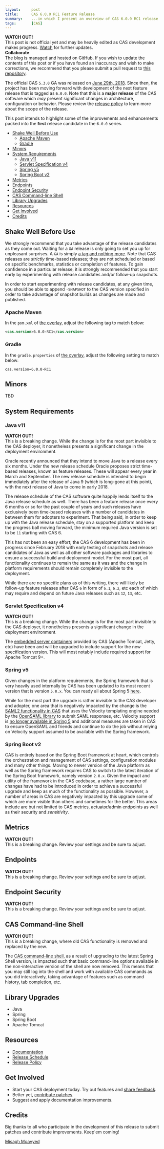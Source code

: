 ```yaml
---
layout:     post
title:      CAS 6.0.0 RC1 Feature Release
summary:    ...in which I present an overview of CAS 6.0.0 RC1 release.
tags:       [CAS]
---
```


<div class="alert alert-danger">
  <strong>WATCH OUT!</strong><br/>This post is not official yet and may be heavily edited as CAS development makes progress. <a href="https://apereo.github.io/feed.xml">Watch</a> for further updates.
</div>

<div class="alert alert-success">
  <strong>Collaborate</strong><br/>The blog is managed and hosted on GitHub. If you wish to update the contents of this post or if you have found an inaccuracy and wish to make corrections, we recommend that you please submit a pull request to <a href="https://github.com/apereo/apereo.github.io">this repository</a>.
</div>

The official CAS `5.3.0` GA was released on [June 29th, 2018](https://github.com/apereo/cas/releases/tag/v5.3.0). Since then, the project has been moving forward with development of the next feature release that is tagged as `6.0.0`. Note that this is a **major release** of the CAS software which *may* present significant changes in architecture, configuration or behavior. Please review the [release policy](https://apereo.github.io/cas/developer/Release-Policy.html) to learn more about the scope of the release.

This post intends to highlight some of the improvements and enhancements packed into the **first** release candidate in the `6.0.0` series.


<!--
You can read about the previous release candidate [here](https://apereo.github.io/2018/03/30/530rc3-release/).
-->

<!-- TOC -->

- [Shake Well Before Use](#shake-well-before-use)
    - [Apache Maven](#apache-maven)
    - [Gradle](#gradle)
- [Minors](#minors)
- [System Requirements](#system-requirements)
    - [Java v11](#java-v11)
    - [Servlet Specification v4](#servlet-specification-v4)
    - [Spring v5](#spring-v5)
    - [Spring Boot v2](#spring-boot-v2)
- [Metrics](#metrics)
- [Endpoints](#endpoints)
- [Endpoint Security](#endpoint-security)
- [CAS Command-line Shell](#cas-command-line-shell)
- [Library Upgrades](#library-upgrades)
- [Resources](#resources)
- [Get Involved](#get-involved)
- [Credits](#credits)

<!-- /TOC -->

## Shake Well Before Use

We strongly recommend that you take advantage of the release candidates as they come out. Waiting for a `GA` release is only going to set you up for unpleasant surprises. A `GA` is simply [a tag and nothing more](https://apereo.github.io/2017/03/08/the-myth-of-ga-rel/). Note that CAS releases are *strictly* time-based releases; they are not scheduled or based on specific benchmarks, statistics or completion of features. To gain confidence in a particular release, it is strongly recommended that you start early by experimenting with release candidates and/or follow-up snapshots.

In order to start experimenting with release candidates, at any given time, you should be able to append `-SNAPSHOT` to the CAS version specified in order to take advantage of snapshot builds as changes are made and published.

### Apache Maven

In the `pom.xml` of [the overlay](https://github.com/apereo/cas-overlay-template), adjust the following tag to match below:

```xml
<cas.version>6.0.0-RC1</cas.version>
```

### Gradle

In the `gradle.properties` of [the overlay](https://github.com/apereo/cas-gradle-overlay-template), adjust the following setting to match below:

```properties
cas.version=6.0.0-RC1
```

## Minors

TBD

## System Requirements

### Java v11

<div class="alert alert-success">
  <strong>WATCH OUT!</strong><br/>This is a breaking change. While the change is for the most part invisible to the CAS deployer, it nonetheless presents a significant change in the deployment environment.
</div>

Oracle recently announced that they intend to move Java to a release every six months. Under the new release schedule Oracle proposes strict time-based releases, known as feature releases. These will appear every year in March and September. The new release schedule is intended to begin immediately after the release of Java 9 (which is long-gone at this point), with the next release of Java to come in early 2018.

The release schedule of the CAS software quite happily lends itself to the Java release schedule as well. There has been a feature release once every 6 months or so for the past couple of years and such releases have exclusively been time-based releases with a number of candidates in between them for adopters to experiment. That being said, in order to keep up with the Java release schedule, stay on a supported platform and keep the progress ball moving forward, the minimum required Java version is set to be `11` starting with CAS 6.

This has not been an easy effort; the CAS 6 development has been in progress since February 2018 with early testing of snapshots and release candidates of Java as well as all other software packages and libraries to ensure a successful build and deployment model. For the most part, all functionality continues to remain the same as it was and the change in platform requirements should remain completely invisible to the deployment.

While there are no specific plans as of this writing, there will likely be follow-up feature releases after CAS `6` in form of `6.1`, `6.2`, etc each of which may require and depend on future Java releases such as `12`, `13`, etc.

### Servlet Specification v4

<div class="alert alert-success">
  <strong>WATCH OUT!</strong><br/>This is a breaking change. While the change is for the most part invisible to the CAS deployer, it nonetheless presents a significant change in the deployment environment.
</div>

The [embedded server containers](https://apereo.github.io/cas/development/installation/Configuring-Servlet-Container.html) provided by CAS (Apache Tomcat, Jetty, etc) have been and will be upgraded to include support for the new specification version. This will most notably include required support for Apache Tomcat 9+.

### Spring v5

Given changes in the platform requirements, the Spring framework that is very heavily used internally by CAS has been updated to its most recent version that is version `5.0.x`. You can ready all about Spring 5 [here](https://springframework.guru/what-is-new-with-spring-framework-5/).

While for the most part the upgrade is rather invisible to the CAS developer and adopter, one area that is negatively impacted by the change is the [SAML2 functionality in CAS](https://apereo.github.io/cas/development/protocol/SAML-Protocol.html) that uses the Velocity templating engine needed by the [OpenSAML library](https://wiki.shibboleth.net/confluence/display/OS30/Home) to submit SAML responses, etc. Velocity support is [no longer available in Spring 5](https://jira.spring.io/browse/spr-13795) and additional measures are taken in CAS to ensure OpenSAML and friends and continue to do the job without relying on Velocity support assumed to be available with the Spring framework.

### Spring Boot v2

CAS is entirely based on the Spring Boot framework at heart, which controls the orchestration and management of CAS settings, configuration modules and many other things. Moving to newer version of the Java platform as well as the Spring framework requires CAS to switch to the latest iteration of the Spring Boot framework, namely version `2.0.x`. Given the impact and utility of the framework in the CAS codebase, a rather large number of changes have had to be introduced in order to achieve a successful upgrade and keep as much of the functionality as possible. However, a number of areas in CAS are negatively impacted by this upgrade some of which are more visible than others and sometimes for the better. This areas include are but not limited to CAS metrics, actuator/admin endpoints as well as their security and *sensitivity*.

## Metrics

<div class="alert alert-warning">
  <strong>WATCH OUT!</strong><br/>This is a breaking change. Review your settings and be sure to adjust.
</div>

## Endpoints

<div class="alert alert-warning">
  <strong>WATCH OUT!</strong><br/>This is a breaking change. Review your settings and be sure to adjust.
</div>

## Endpoint Security

<div class="alert alert-warning">
  <strong>WATCH OUT!</strong><br/>This is a breaking change. Review your settings and be sure to adjust.
</div>

## CAS Command-line Shell

<div class="alert alert-warning">
  <strong>WATCH OUT!</strong><br/>This is a breaking change, where old CAS functionality is removed and replaced by the new.
</div>

The [CAS command-line shell](https://apereo.github.io/cas/development/installation/Configuring-Commandline-Shell.html), as a result of upgrading to the latest Spring Shell version, is impacted such that basic command-line options available in the non-interactive version of the shell are now removed. This means that you may still log into the shell and work with available CAS commands as you did interactively, taking advantage of features such as command history, tab completion, etc.

## Library Upgrades

- Java
- Spring
- Spring Boot
- Apache Tomcat

## Resources

- [Documentation](https://apereo.github.io/cas/development/)
- [Release Schedule](https://github.com/apereo/cas/milestones)
- [Release Policy](https://apereo.github.io/cas/developer/Release-Policy.html)

## Get Involved

- Start your CAS deployment today. Try out features and [share feedback](https://apereo.github.io/cas/Mailing-Lists.html).
- Better yet, [contribute patches](https://apereo.github.io/cas/developer/Contributor-Guidelines.html).
- Suggest and apply documentation improvements.

## Credits

Big thanks to all who participate in the development of this release to submit patches and contribute improvements. Keep'em coming!

[Misagh Moayyed](https://twitter.com/misagh84)
